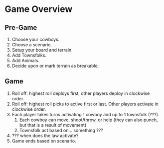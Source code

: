 # Game Overview

## Pre-Game

1. Choose your cowboys.
2. Choose a scenario.
3. Setup your board and terrain.
4. Add Townsfolks.
5. Add Animals.
6. Decide upon or mark terrain as breakable.

## Game

1. Roll off: highest roll deploys first, other players deploy in clockwise order.
2. Roll off: highest roll picks to active first or last. Other players activate in clockwise order.
3. Each player takes turns activating 1 cowboy and up to 1 townsfolk (???).
   1. Each cowboy can move, shoot/throw, or help (they can also punch, but that is a result of movement)
   2. Townsfolk act based on... something ???
4. ??? when does the law activate?
5. Game ends based on scenario.
